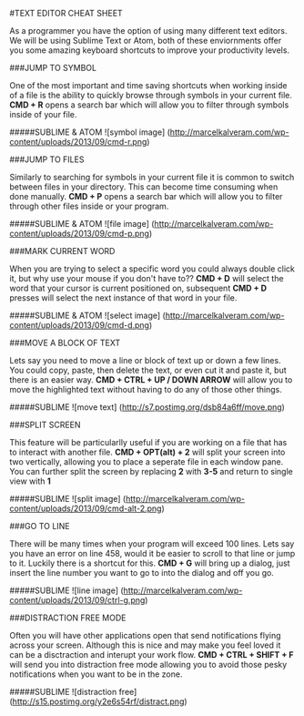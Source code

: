 #TEXT EDITOR CHEAT SHEET

As a programmer you have the option of using many different text editors. We will be using Sublime Text or Atom, both of these enviornments offer you some amazing keyboard shortcuts to improve your productivity levels. 


###JUMP TO SYMBOL

One of the most important and time saving shortcuts when working inside of a file is the ability to quickly browse through symbols in your current file. **CMD + R** opens a search bar which will allow you to filter through symbols inside of your file.  

#####SUBLIME & ATOM
![symbol image] 
(http://marcelkalveram.com/wp-content/uploads/2013/09/cmd-r.png)

###JUMP TO FILES

Similarly to searching for symbols in your current file it is common to switch between files in your directory. This can become time consuming when done manually. **CMD + P** opens a search bar which will allow you to filter through other files inside or your program. 

#####SUBLIME & ATOM
![file image]
(http://marcelkalveram.com/wp-content/uploads/2013/09/cmd-p.png)

###MARK CURRENT WORD

When you are trying to select a specific word you could always double click it, but why use your mouse if you don't have to?? **CMD + D** will select the word that your cursor is current positioned on, subsequent **CMD + D** presses will select the next instance of that word in your file. 

#####SUBLIME & ATOM
![select image]
(http://marcelkalveram.com/wp-content/uploads/2013/09/cmd-d.png)

###MOVE A BLOCK OF TEXT 	

Lets say you need to move a line or block of text up or down a few lines. You could copy, paste, then delete the text, or even cut it and paste it, but there is an easier way. **CMD + CTRL + UP / DOWN ARROW** will allow you to move the highlighted text without having to do any of those other things. 

#####SUBLIME
![move text]
(http://s7.postimg.org/dsb84a6ff/move.png)

###SPLIT SCREEN 

This feature will be particularlly useful if you are working on a file that has to interact with another file. **CMD + OPT(alt) + 2** will split your screen into two vertically, allowing you to place a seperate file in each window pane. You can further split the screen by replacing **2** with **3-5** and return to single view with **1**

#####SUBLIME
![split image]
(http://marcelkalveram.com/wp-content/uploads/2013/09/cmd-alt-2.png)

###GO TO LINE

There will be many times when your program will exceed 100 lines. Lets say you have an error on line 458, would it be easier to scroll to that line or jump to it. Luckily there is a shortcut for this. **CMD + G** will bring up a dialog, just insert the line number you want to go to into the dialog and off you go. 

#####SUBLIME
![line image]
(http://marcelkalveram.com/wp-content/uploads/2013/09/ctrl-g.png)

###DISTRACTION FREE MODE

Often you will have other applications open that send notifications flying across your screen. Although this is nice and may make you feel loved it can be a disctraction and interupt your work flow. **CMD + CTRL + SHIFT + F** will send you into distraction free mode allowing you to avoid those pesky notifications when you want to be in the zone. 


#####SUBLIME
![distraction free]
(http://s15.postimg.org/y2e6s54rf/distract.png)















